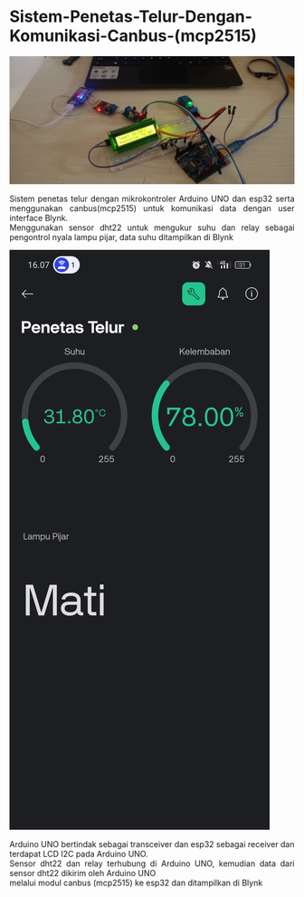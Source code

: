 # Sistem-Penetas-Telur-Dengan-Komunikasi-Canbus-(mcp2515)

![prototype](https://github.com/AlbarArozaki/Sistem-Penetas-Telur-Dengan-Komunikasi-Canbus-mcp2515-/blob/main/Prototype.jpg)


<p style="text-align: justify"> Sistem penetas telur dengan mikrokontroler Arduino UNO dan esp32 serta menggunakan canbus(mcp2515) untuk komunikasi data dengan user interface Blynk. <br /> Menggunakan sensor dht22 untuk mengukur suhu dan relay sebagai pengontrol nyala lampu pijar, data suhu ditampilkan di Blynk </p>

![tampilan blynk](https://github.com/AlbarArozaki/Sistem-Penetas-Telur-Dengan-Komunikasi-Canbus-mcp2515-/blob/main/Tampilan%20Blynk.jpg)

<p style="text-align: justify"> Arduino UNO bertindak sebagai transceiver dan esp32 sebagai receiver dan terdapat LCD I2C pada Arduino UNO. <br /> Sensor dht22 dan relay terhubung di Arduino UNO, kemudian data dari sensor dht22 dikirim oleh Arduino UNO <br /> melalui modul canbus (mcp2515) ke esp32 dan ditampilkan di Blynk </p>
